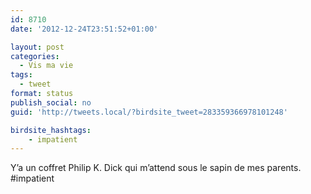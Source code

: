 ```yaml
---
id: 8710
date: '2012-12-24T23:51:52+01:00'

layout: post
categories:
  - Vis ma vie
tags:
  - tweet
format: status
publish_social: no
guid: 'http://tweets.local/?birdsite_tweet=283359366978101248'

birdsite_hashtags:
    - impatient
---
```


Y’a un coffret Philip K. Dick qui m’attend sous le sapin de mes parents. #impatient